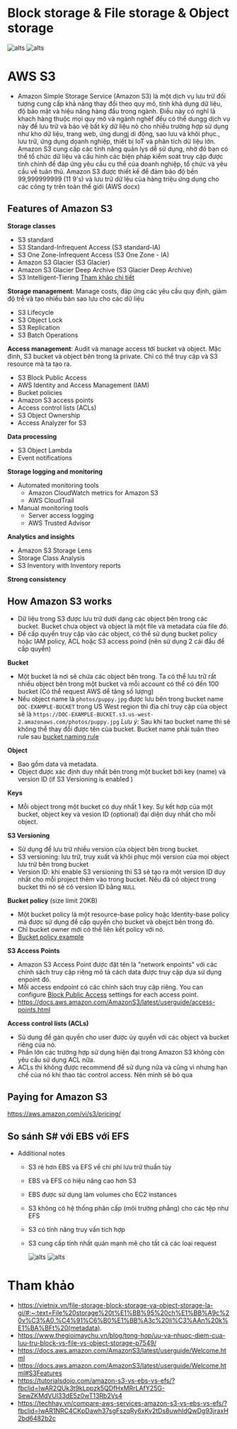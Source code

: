 # Block storage & File storage & Object storage
  ![alts](../images/bs-fs-os.png)
  ![alts](../images/compare-bs-fs-os.png)

# AWS S3
 - Amazon Simple Storage Service (Amazon S3) là một dịch vụ lưu trữ đối tượng cung cấp khả năng thay đổi theo quy mô, tính khả dụng dữ liệu, độ bảo mật và hiệu năng hàng  đầu trong ngành. Điều này có nghĩ là khach hàng thuộc mọi quy mô và ngành nghêf đều có thể dungg dịch vụ này để lưu trữ  và bảo vệ bất kỳ dữ liệu nò cho nhiều trường hợp sử dụng như kho dữ liệu, trang web,  ứng dungj di động, sao lưu và khôi phục., lưu trữ, ứng dụng doanh nghiệp, thiết bị IoT và phân tích dữ liệu lớn. Amazon S3 cung cấp các tính năng quản lys dễ sử dụng, nhờ đó bạn có thể tổ chức dữ liệu và cấu hình các biện pháp kiểm soát truy cập được tinh chỉnh để đáp ứng yêu cầu cụ thể của doanh nghiệp, tổ chức và yêu cầu về tuân thủ. Amazon S3 được thiết kế để đảm bảo độ bền 99,999999999 (11 9's) và lưu trữ dữ lệu của hàng triệu ứng dụng cho các công ty trên toàn thế giới (AWS docx)
## Features of Amazon S3
**Storage classes**
 - S3 standard
 - S3 Standard-Infrequent Access (S3 standard-IA)
 - S3 One Zone-Infrequent Access (S3 One Zone - IA)
 - Amazon S3 Glacier (S3 Glacier)
 - Amazon S3 Glacier Deep Archive (S3 Glacier Deep Archive)
 - S3 Intelligent-Tiering
  [Tham khảo chi tiết](https://aws.amazon.com/vi/s3/storage-classes/)

**Storage management**: Manage costs, đáp ứng các yêu cầu quy định, giảm độ trễ và tạo nhiều bản sao lưu cho các dữ liệu
 - S3 Lifecycle
 - S3 Object Lock 
 - S3 Replication
 - S3 Batch Operations

**Access management**: Audit và manage access tới bucket và object. Mặc đinh, S3 bucket và object bên trong là private. Chỉ có thể truy cập và S3 resource mà ta tạo ra.
 - S3 Block Public Access
 - AWS Identity and Access Management (IAM)
 - Bucket policies
 - Amazon S3 access points
 - Access control lists (ACLs)
 - S3 Object Ownership 
 - Access Analyzer for S3
  
**Data processing**
 - S3 Object Lambda
 - Event notifications
  
**Storage logging and monitoring**
  - Automated monitoring tools
    - Amazon CloudWatch metrics for Amazon S3 
    - AWS CloudTrail 
  - Manual monitoring tools
    - Server access logging
    - AWS Trusted Advisor
  
**Analytics and insights**
 - Amazon S3 Storage Lens
 - Storage Class Analysis
 - S3 Inventory with Inventory reports 
  
**Strong consistency**

## How Amazon S3 works
  - Dữ liệu trong S3 được lưu trữ dưới dạng các object bên trong các bucket. Bucket chưa object và object là một file và metadata của file đó. 
  - Để cấp quyền truy cập vào các object, có thể sử dụng bucket policy hoặc IAM policy, ACL hoặc S3 access poind (nên sử dụng 2 cái đầu để cấp quyền)

**Bucket**

  - Một bucket là nơi sẽ chứa các object bên trong. Ta có thể lưu trữ rất nhiều object bên trong một bucket và mỗi account có thể có đến 100 bucket (Có thể request AWS dể tăng số lượng)
  - Nếu object name là ```photos/puppy.jpg``` được lưu bên trong bucket name ```DOC-EXAMPLE-BUCKET``` trong US West region thì địa chỉ truy cập của object sẽ là ```https://DOC-EXAMPLE-BUCKET.s3.us-west-2.amazonaws.com/photos/puppy.jpg``` 
  *Lưu ý:* Sau khi tao bucket name thì sẽ không thể thay đổi được tên của bucket. Bucket name phải tuân theo rule sau [bucket naming rule](https://docs.aws.amazon.com/AmazonS3/latest/userguide/bucketnamingrules.html)

**Object**

  - Bao gồm data và metadata.
  - Object được xác định duy nhất bên trong một bucket bởi key (name) và version ID (if S3 Versioning is enabled )

**Keys**

  - Mỗi object trong một bucket có duy nhất 1 key. Sự kết hợp của một bucket, object key và vesion ID (optional) đại diện duy nhất cho mỗi object.

**S3 Versioning**

  - Sử dụng để lưu trữ nhiều version của object bên trong bucket. 
  - S3 versioning: lưu trữ, truy xuất và khôi phục mội version của mọi object lưu trữ bên trong bucket
  - Version ID: khi enable S3 versioning thì  S3 sẽ tạo ra một version ID duy nhất cho mỗi project thêm vào trong bucket. Nếu đã có object trong bucket thì nó sẽ có version ID bằng ```NULL```

**Bucket policy** (size limit 20KB)

  - Một bucket policy là một resource-base policy hoặc Identity-base policy mà được sử dụng để cấp quyền cho bucket và obejct bên trong đó.
  - Chỉ bucket owner mới có thể liên kết policy với nó.
  - [Bucket policy example](https://docs.aws.amazon.com/AmazonS3/latest/userguide/example-bucket-policies.html)

**S3 Access Points**
 - Amazon S3 Access Point được đặt tên là "network enpoints" với các chính sách truy cập riêng mô tả cách data được truy cập dựa sử dụng enpoint đó.
 - Mỗi access endpoint có các chính sách truy cập riêng. You can configure [Block Public Access](https://docs.aws.amazon.com/AmazonS3/latest/userguide/access-control-block-public-access.html) settings for each access point.
- https://docs.aws.amazon.com/AmazonS3/latest/userguide/access-points.html
  
**Access control lists (ACLs)**
 - Sủ dụng để gán quyền cho user được ủy quyền với các object và bucket riêng của nó.
 - Phần lớn các trường hợp sử dụng hiện đại trong Amazon S3 không còn yêu cầu sử dụng ACL nữa.
 - ACLs thì không được recommend để sử dụng nữa và cũng vì nhưng hạn chế của nó khi thao tác control access. Nên mình sẽ bỏ qua

## Paying for Amazon S3

https://aws.amazon.com/vi/s3/pricing/

## So sánh S# với EBS với EFS
- Additional notes
  - S3 rẻ hơn EBS và EFS về chi phí lưu trữ thuần túy
  - EBS và EFS có hiệu năng cao hơn S3
  - EBS được sử dụng làm volumes cho EC2 instances
  - S3 không có hệ thống phân cấp (môi trường phẳng) cho các tệp như EFS
  - S3 có tính năng truy vấn tích hợp
  - S3 cung cấp tính nhất quán mạnh mẽ cho tất cả các loại request
  
    ![alts](../images/s3-ebs-efs-1.png)
    ![alts](../images/s3-ebs-efs-2.png)
# Tham khảo
- https://vietnix.vn/file-storage-block-storage-va-object-storage-la-gi/#:~:text=File%20storage%20t%E1%BB%95%20ch%E1%BB%A9c%20v%C3%A0,%C4%91%C6%B0%E1%BB%A3c%20li%C3%AAn%20k%E1%BA%BFt%20(metadata).
- https://www.thegioimaychu.vn/blog/tong-hop/uu-va-nhuoc-diem-cua-luu-tru-block-vs-file-vs-object-storage-p7549/
- https://docs.aws.amazon.com/AmazonS3/latest/userguide/Welcome.html
- https://docs.aws.amazon.com/AmazonS3/latest/userguide/Welcome.html#S3Features
- https://tutorialsdojo.com/amazon-s3-vs-ebs-vs-efs/?fbclid=IwAR2QUk3t9kLppzk5QDfHxMRrLAfY25G-SewZKMdVUl33dE5z0wT13Rb2Vs4
- https://techhay.vn/compare-aws-services-amazon-s3-vs-ebs-vs-efs/?fbclid=IwAR1NRC4CKpDawh37sgFszqRy6xKv2tDs8uwhIdQwDg93jraxH2bd6482b2c
